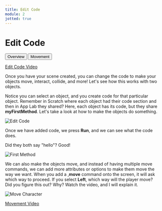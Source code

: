 ```yaml
---
title: Edit Code
module: 2
jotted: true
---
```


# Edit Code

<div class="tab">
  <button class="tablinks active" onclick="openTab(event, 'Overview')">Overview</button>
   <button class="tablinks" onclick="openTab(event, 'Move')">Movement</button>
</div>
<!-- Tab content -->
<div id="Overview" class="tabcontent" style="display:block">

<p><a href="//www.youtube.com/embed/fyZiuVeMzN8" data-lity>Edit Code Video</a></p>

<p>Once you have your scene created, you can change the code to make your objects move, interact, collide, and more!  Let's see how this works with two objects.</p>

<p>Notice you can select an object, and you create code for that particular object.  Remember in Scratch where each object had their code section and then in App Lab they shared?  Here, each object has its code, but they share <b>myFirstMethod</b>.  Let's take a look at how to make the objects do something.</p>

<p><img src="../imgs/EditCode.png" alt="Edit Code" /></p>

<p>Once we have added code, we press <b>Run</b>, and we can see what the code does.</p>

<p>Did they both say "hello"?  Good!</p>

<p><img src="../imgs/FirstMethod.png" alt="First Method" /></p>

</div>
<div id="Move" class="tabcontent">

<p>We can also make the objects move, and instead of having multiple move commands, we can add more attributes or options to make them move the way we want.  When you add a ,<b>move</b> command onto the screen, it will ask which way to proceed.  If you select <b>Left</b>, which way will the player move? Did you figure this out? Why?  Watch the video, and I will explain it.</p>

<p><img src="../imgs/MoveCharacter.png" alt="Move Character" /></p>

<p><a href="//www.youtube.com/embed/dnUFXLrw1Mc" data-lity>Movement Video</a></p>

</div>